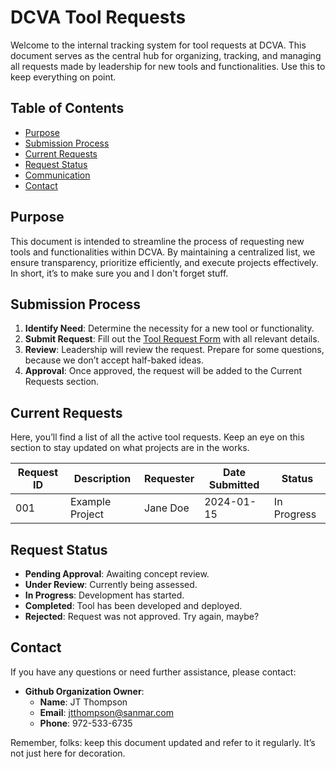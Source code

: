 # DCVA Tool Requests

Welcome to the internal tracking system for tool requests at DCVA. This document serves as the central hub for organizing, tracking, and managing all requests made by leadership for new tools and functionalities. Use this to keep everything on point.

## Table of Contents
- [Purpose](#purpose)
- [Submission Process](#submission-process)
- [Current Requests](#current-requests)
- [Request Status](#request-status)
- [Communication](#communication)
- [Contact](#contact)

## Purpose
This document is intended to streamline the process of requesting new tools and functionalities within DCVA. By maintaining a centralized list, we ensure transparency, prioritize efficiently, and execute projects effectively. In short, it’s to make sure you and I don't forget stuff.

## Submission Process
1. **Identify Need**: Determine the necessity for a new tool or functionality. 
2. **Submit Request**: Fill out the [Tool Request Form](#) with all relevant details.
3. **Review**: Leadership will review the request. Prepare for some questions, because we don’t accept half-baked ideas.
4. **Approval**: Once approved, the request will be added to the Current Requests section.

## Current Requests
Here, you’ll find a list of all the active tool requests. Keep an eye on this section to stay updated on what projects are in the works.

| Request ID | Description | Requester | Date Submitted | Status |
|------------|-------------|-----------|----------------|--------|
| 001        | Example Project | Jane Doe    | 2024-01-15 | In Progress |

## Request Status
- **Pending Approval**: Awaiting concept review.
- **Under Review**: Currently being assessed.
- **In Progress**: Development has started.
- **Completed**: Tool has been developed and deployed.
- **Rejected**: Request was not approved. Try again, maybe?

## Contact
If you have any questions or need further assistance, please contact:
- **Github Organization Owner**: 
  - **Name**: JT Thompson
  - **Email**: jtthompson@sanmar.com
  - **Phone**: 972-533-6735

Remember, folks: keep this document updated and refer to it regularly. It’s not just here for decoration.
